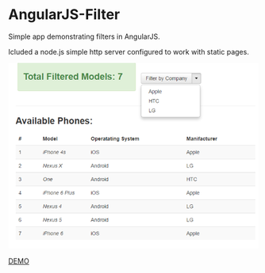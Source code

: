﻿# AngularJS-Filter

Simple app demonstrating filters in AngularJS.

Icluded a node.js simple http server configured to work with static pages.



![Alt text](https://raw.githubusercontent.com/ldimitrov/AngularJS-Filter/master/assets/screenshot/screenshot.PNG "Screenshot")

[DEMO](http://ldimitrov.github.io/AngularJS-Filter/ "AngularJS-Filter")
